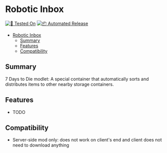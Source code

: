 # Robotic Inbox

[![🧪 Tested On](https://img.shields.io/badge/🧪%20Tested%20On-A20.6%20b9-blue.svg)](https://7daystodie.com/) [![📦 Automated Release](https://github.com/jonathan-robertson/robotic-storage/actions/workflows/release.yml/badge.svg)](https://github.com/jonathan-robertson/robotic-storage/actions/workflows/release.yml)

- [Robotic Inbox](#robotic-inbox)
  - [Summary](#summary)
  - [Features](#features)
  - [Compatibility](#compatibility)

## Summary

7 Days to Die modlet: A special container that automatically sorts and distributes items to other nearby storage containers.

## Features

- TODO

## Compatibility

- Server-side mod only: does not work on client's end and client does not need to download anything
